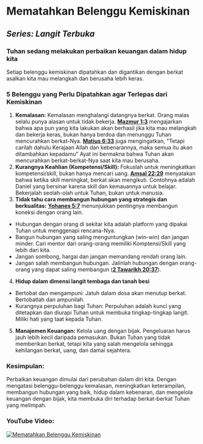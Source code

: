 # **Mematahkan Belenggu Kemiskinan**

## _**Series: Langit Terbuka**_ 

### **Tuhan sedang melakukan perbaikan keuangan dalam hidup kita**
Setiap belenggu kemiskinan dipatahkan dan digantikan dengan berkat asalkan kita mau melangkah dan berusaha lebih keras. 

### **5 Belenggu yang Perlu Dipatahkan agar Terlepas dari Kemiskinan**
1. **Kemalasan:** Kemalasan menghalangi datangnya berkat. Orang malas selalu punya alasan untuk tidak bekerja. **[Mazmur 1:3](https://www.bible.com/id/bible/306/psa.1.3)** mengajarkan bahwa apa pun yang kita lakukan akan berhasil jika kita mau melangkah dan bekerja keras, bukan hanya berdoa dan menunggu Tuhan mencurahkan berkat-Nya. **[Matius 6:33](https://www.bible.com/id/bible/306/mat.6.33)** juga mengingatkan, "Tetapi carilah dahulu Kerajaan Allah dan kebenarannya, maka semua itu akan ditambahkan kepadamu" Ayat ini bermakna bahwa Tuhan akan mencurahkan berkat-berkat-Nya saat kita mau berusaha.
2. **Kurangnya Keahlian (Kompetensi/Skill):** Fokuslah untuk meningkatkan kompetensi/skill, bukan hanya mencari uang. **[Amsal 22:29](https://www.bible.com/id/bible/306/pro.22.29)** menyatakan bahwa ketika skill meningkat, berkat akan mengikuti. Contohnya adalah Daniel yang bersinar karena skill dan kemauannya untuk belajar. Bekerjalah seolah-olah untuk Tuhan, bukan untuk manusia.
3. **Tidak tahu cara membangun hubungan yang strategis dan berkualitas:** **[Yohanes 5:7](https://www.bible.com/id/bible/306/jhn.5.7)** menunjukkan pentingnya membangun koneksi dengan orang lain.
  - Hubungan dengan orang di sekitar kita adalah platform yang dipakai Tuhan untuk menggenapi rencana-Nya.
  - Bangun hubungan yang saling menguntungkan (win-win) dan jangan minder. Cari mentor dari orang-orang memiliki Komptensi/Skill yang lebih dari kita.
  - Jangan sombong, hargai dan jangan memandang rendah orang lain.
  - Jangan salah membangun hubungan. Jalinlah hubungan dengan orang-orang yang dapat saling membangun (**[2 Tawarikh 20:37](https://www.bible.com/id/bible/306/2ch.20.37)**). 
4. **Hidup dalam dimensi langit tembaga dan tanah besi**
  - Bertobat dan mengampuni: Jatuh dalam dosa akan menutup berkat. Bertobatlah dan ampunilah.
  - Kurangnya perpuluhan bagi Tuhan: Perpuluhan adalah kunci yang ditetapkan dan diurapi Tuhan untuk membuka tingkap-tingkap langit. Miliki hati yang taat kepada Tuhan.
5. **Manajemen Keuangan:** Kelola uang dengan bijak. Pengeluaran harus jauh lebih kecil daripada pemasukan. Bukan Tuhan yang tidak memberikan berkat, tetapi kita yang salah mengelola sehingga kehilangan berkat, uang, dan damai sejahtera.

### **Kesimpulan:**
Perbaikan keuangan dimulai dari perubahan dalam diri kita. Dengan mengatasi belenggu-belenggu kemalasan, meningkatkan keterampilan, membangun hubungan yang baik, hidup dalam kebenaran, dan mengelola keuangan dengan bijak, kita membuka diri terhadap berkat-berkat Tuhan yang melimpah. 

### **YouTube Video:**
[![Mematahkan Belenggu Kemiskinan](https://img.youtube.com/vi/pSmmNbXEpQ4/0.jpg)](https://www.youtube.com/watch?v=pSmmNbXEpQ4)
